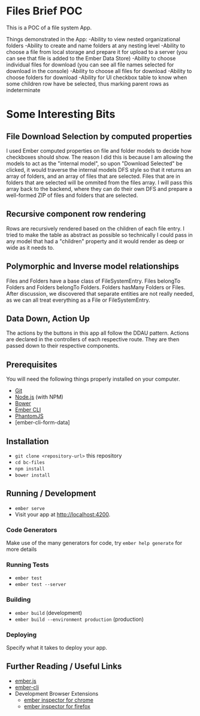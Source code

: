 # Files Brief POC
This is a POC of a file system App.

Things demonstrated in the App:
-Ability to view nested organizational folders
-Ability to create and name folders at any nesting level
-Ability to choose a file from local storage and prepare it for upload to a server
  (you can see that file is added to the Ember Data Store)
-Ability to choose individual files for download
  (you can see all file names selected for download in the console)
-Ability to choose all files for download
-Ability to choose folders for download
-Ability for UI checkbox table to know when some children row have be selected,
  thus marking parent rows as indeterminate

# Some Interesting Bits

## File Download Selection by computed properties
I used Ember computed properties on file and folder models to decide how
checkboxes should show. The reason I did this is because I am allowing the models
to act as the "internal model", so upon "Download Selected" be clicked, it would
traverse the internal models DFS style so that it returns an array of folders,
and an array of files that are selected. Files that are in folders that are selected
will be ommited from the files array. I will pass this array back to the backend,
where they can do their own DFS and prepare a well-formed ZIP of files and folders
that are selected.

## Recursive component row rendering
Rows are recursively rendered based on the children of each file entry. I tried
to make the table as abstract as possible so technically I could pass in any model
that had a "children" property and it would render as deep or wide as it needs to.

## Polymorphic and Inverse model relationships
Files and Folders have a base class of FileSystemEntry. Files belongTo Folders
and Folders belongTo Folders. Folders hasMany Folders or Files. After discussion,
we discovered that separate entities are not really needed, as we can all treat
everything as a File or FileSystemEntry.

## Data Down, Action Up
The actions by the buttons in this app all follow the DDAU pattern. Actions are declared
in the controllers of each respective route. They are then passed down to their respective
components.

## Prerequisites

You will need the following things properly installed on your computer.

* [Git](https://git-scm.com/)
* [Node.js](https://nodejs.org/) (with NPM)
* [Bower](https://bower.io/)
* [Ember CLI](https://ember-cli.com/)
* [PhantomJS](http://phantomjs.org/)
* [ember-cli-form-data]

## Installation

* `git clone <repository-url>` this repository
* `cd bc-files`
* `npm install`
* `bower install`

## Running / Development

* `ember serve`
* Visit your app at [http://localhost:4200](http://localhost:4200).

### Code Generators

Make use of the many generators for code, try `ember help generate` for more details

### Running Tests

* `ember test`
* `ember test --server`

### Building

* `ember build` (development)
* `ember build --environment production` (production)

### Deploying

Specify what it takes to deploy your app.

## Further Reading / Useful Links

* [ember.js](http://emberjs.com/)
* [ember-cli](https://ember-cli.com/)
* Development Browser Extensions
  * [ember inspector for chrome](https://chrome.google.com/webstore/detail/ember-inspector/bmdblncegkenkacieihfhpjfppoconhi)
  * [ember inspector for firefox](https://addons.mozilla.org/en-US/firefox/addon/ember-inspector/)
